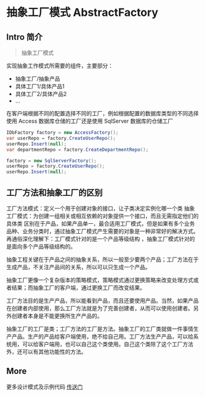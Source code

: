 ﻿# 抽象工厂模式 AbstractFactory

## Intro 简介

> 抽象工厂模式

实现抽象工作模式所需要的组件，主要部分：

- 抽象工厂/抽象产品
- 具体工厂1/具体产品1
- 具体工厂2/具体产品2
- ...

在客户端根据不同的配置选择不同的工厂，例如根据配置的数据库类型的不同选择使用 Access 数据库仓储的工厂还是使用 SqlServer 数据库的仓储工厂

``` csharp
IDbFactory factory = new AccessFactory();
var userRepo = factory.CreateUserRepo();
userRepo.Insert(null);
var departmentRepo = factory.CreateDepartmentRepo();

factory = new SqlServerFactory();
userRepo = factory.CreateUserRepo();
userRepo.Insert(null);
```


## 工厂方法和抽象工厂的区别

工厂方法模式：定义一个用于创建对象的接口，让子类决定实例化哪一个类
抽象工厂模式：为创建一组相关或相互依赖的对象提供一个接口，而且无需指定他们的具体类
区别在于产品，如果产品单一，最合适用工厂模式，但是如果有多个业务品种、业务分类时，通过抽象工厂模式产生需要的对象是一种非常好的解决方式。再通俗深化理解下：工厂模式针对的是一个产品等级结构 ，抽象工厂模式针对的是面向多个产品等级结构的。

抽象工程关键在于产品之间的抽象关系，所以一般至少要两个产品；工厂方法在于生成产品，不关注产品间的关系，所以可以只生成一个产品。

抽象工厂更像一个复杂版本的策略模式，策略模式通过更换策略来改变处理方式或者结果；而抽象工厂的客户端，通过更换工厂而改变结果。

工厂方法目的是生产产品，所以能看到产品，而且还要使用产品。当然，如果产品在创建者内部使用，那么工厂方法就是为了完善创建者，从而可以使用创建者。另外创建者本身是不能更换所生产产品的。

抽象工厂的工厂是类；工厂方法的工厂是方法。抽象工厂的工厂类就做一件事情生产产品。生产的产品给客户端使用，绝不给自己用。工厂方法生产产品，可以给系统用，可以给客户端用，也可以自己这个类使用。自己这个类除了这个工厂方法外，还可以有其他功能性的方法。

## More

更多设计模式及示例代码 [传送门](https://github.com/WeihanLi/DesignPatterns)
